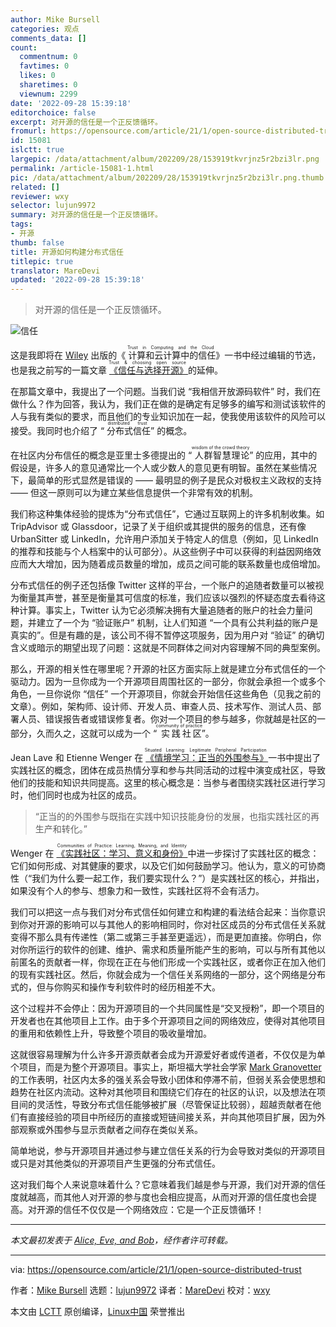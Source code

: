 ```yaml
---
author: Mike Bursell
categories: 观点
comments_data: []
count:
  commentnum: 0
  favtimes: 0
  likes: 0
  sharetimes: 0
  viewnum: 2299
date: '2022-09-28 15:39:18'
editorchoice: false
excerpt: 对开源的信任是一个正反馈循环。
fromurl: https://opensource.com/article/21/1/open-source-distributed-trust
id: 15081
islctt: true
largepic: /data/attachment/album/202209/28/153919tkvrjnz5r2bzi3lr.png
permalink: /article-15081-1.html
pic: /data/attachment/album/202209/28/153919tkvrjnz5r2bzi3lr.png.thumb.jpg
related: []
reviewer: wxy
selector: lujun9972
summary: 对开源的信任是一个正反馈循环。
tags:
- 开源
thumb: false
title: 开源如何构建分布式信任
titlepic: true
translator: MareDevi
updated: '2022-09-28 15:39:18'
---
```



> 
> 对开源的信任是一个正反馈循环。
> 
> 
> 


![信任](/data/attachment/album/202209/28/153919tkvrjnz5r2bzi3lr.png "Trust")


这是我即将在 [Wiley](https://wiley.com/) 出版的《<ruby> 计算和云计算中的信任 <rt>  Trust in Computing and the Cloud </rt></ruby>》一书中经过编辑的节选，也是我之前写的一篇文章<ruby> <a href="https://aliceevebob.com/2019/06/18/trust-choosing-open-source/">  《信任与选择开源》 </a> <rt>  Trust &amp; choosing open source </rt></ruby>的延伸。


在那篇文章中，我提出了一个问题。当我们说 “我相信开放源码软件” 时，我们在做什么？作为回答，我认为，我们正在做的是确定有足够多的编写和测试该软件的人与我有类似的要求，而且他们的专业知识加在一起，使我使用该软件的风险可以接受。我同时也介绍了 “<ruby> 分布式信任 <rt>  distributed trust </rt></ruby>” 的概念。


在社区内分布信任的概念是亚里士多德提出的 “<ruby> 人群智慧理论 <rt>  wisdom of the crowd theory </rt></ruby>” 的应用，其中的假设是，许多人的意见通常比一个人或少数人的意见更有明智。虽然在某些情况下，最简单的形式显然是错误的 —— 最明显的例子是民众对极权主义政权的支持 —— 但这一原则可以为建立某些信息提供一个非常有效的机制。


我们称这种集体经验的提炼为“分布式信任”，它通过互联网上的许多机制收集。如 TripAdvisor 或 Glassdoor，记录了关于组织或其提供的服务的信息，还有像 UrbanSitter 或 LinkedIn，允许用户添加关于特定人的信息（例如，见 LinkedIn 的推荐和技能与个人档案中的认可部分）。从这些例子中可以获得的利益因网络效应而大大增加，因为随着成员数量的增加，成员之间可能的联系数量也成倍增加。


分布式信任的例子还包括像 Twitter 这样的平台，一个账户的追随者数量可以被视为衡量其声誉，甚至是衡量其可信度的标准，我们应该以强烈的怀疑态度去看待这种计算。事实上，Twitter 认为它必须解决拥有大量追随者的账户的社会力量问题，并建立了一个为 “验证账户” 机制，让人们知道 “一个具有公共利益的账户是真实的”。但是有趣的是，该公司不得不暂停这项服务，因为用户对 “验证” 的确切含义或暗示的期望出现了问题：这就是不同群体之间对内容理解不同的典型案例。


那么，开源的相关性在哪里呢？开源的社区方面实际上就是建立分布式信任的一个驱动力。因为一旦你成为一个开源项目周围社区的一部分，你就会承担一个或多个角色，一旦你说你 “信任” 一个开源项目，你就会开始信任这些角色（见我之前的文章）。例如，架构师、设计师、开发人员、审查人员、技术写作、测试人员、部署人员、错误报告者或错误修复者。你对一个项目的参与越多，你就越是社区的一部分，久而久之，这就可以成为一个 “<ruby> 实践社区 <rt>  community of practice </rt></ruby>”。


Jean Lave 和 Etienne Wenger 在<ruby> <a href="https://books.google.com/books/about/Situated_Learning.html?id=CAVIOrW3vYAC">  《情境学习：正当的外围参与》 </a> <rt>  Situated Learning: Legitimate Peripheral Participation </rt></ruby>一书中提出了实践社区的概念，团体在成员热情分享和参与共同活动的过程中演变成社区，导致他们的技能和知识共同提高。这里的核心概念是：当参与者围绕实践社区进行学习时，他们同时也成为社区的成员。



> 
> “正当的的外围参与既指在实践中知识技能身份的发展，也指实践社区的再生产和转化。”
> 
> 
> 


Wenger 在 <ruby> <a href="https://books.google.com/books?id=Jb8mAAAAQBAJ&amp;dq=Communities%20of%20Practice:%20Learning,%20meaning%20and%20identity&amp;lr=">  《实践社区：学习、意义和身份》 </a> <rt>  Communities of Practice: Learning, Meaning, and Identity </rt></ruby> 中进一步探讨了实践社区的概念：它们如何形成、对其健康的要求，以及它们如何鼓励学习。他认为，意义的可协商性（“我们为什么要一起工作，我们要实现什么？”）是实践社区的核心，并指出，如果没有个人的参与、想象力和一致性，实践社区将不会有活力。


我们可以把这一点与我们对分布式信任如何建立和构建的看法结合起来：当你意识到你对开源的影响可以与其他人的影响相同时，你对社区成员的分布式信任关系就变得不那么具有传递性（第二或第三手甚至更遥远），而是更加直接。你明白，你对你所运行的软件的创建、维护、需求和质量所能产生的影响，可以与所有其他以前匿名的贡献者一样，你现在正在与他们形成一个实践社区，或者你正在加入他们的现有实践社区。然后，你就会成为一个信任关系网络的一部分，这个网络是分布式的，但与你购买和操作专利软件时的经历相差不大。


这个过程并不会停止：因为开源项目的一个共同属性是“交叉授粉”，即一个项目的开发者也在其他项目上工作。由于多个开源项目之间的网络效应，使得对其他项目的重用和依赖性上升，导致整个项目的吸收量增加。


这就很容易理解为什么许多开源贡献者会成为开源爱好者或传道者，不仅仅是为单个项目，而是为整个开源项目。事实上，斯坦福大学社会学家 [Mark Granovetter](https://en.wikipedia.org/wiki/Mark_Granovetter) 的工作表明，社区内太多的强关系会导致小团体和停滞不前，但弱关系会使思想和趋势在社区内流动。这种对其他项目和围绕它们存在的社区的认识，以及想法在项目间的灵活性，导致分布式信任能够被扩展（尽管保证比较弱），超越贡献者在他们有直接经验的项目中所经历的直接或短链间接关系，并向其他项目扩展，因为外部观察或外围参与显示贡献者之间存在类似关系。


简单地说，参与开源项目并通过参与建立信任关系的行为会导致对类似的开源项目或只是对其他类似的开源项目产生更强的分布式信任。


这对我们每个人来说意味着什么？它意味着我们越是参与开源，我们对开源的信任度就越高，而其他人对开源的参与度也会相应提高，从而对开源的信任度也会提高。对开源的信任不仅仅是一个网络效应：它是一个正反馈循环！




---


*本文最初发表于 [Alice, Eve, and Bob](https://aliceevebob.com/2020/11/17/how-open-source-builds-distributed-trust/)，经作者许可转载。*




---


via: <https://opensource.com/article/21/1/open-source-distributed-trust>


作者：[Mike Bursell](https://opensource.com/users/mikecamel) 选题：[lujun9972](https://github.com/lujun9972) 译者：[MareDevi](https://github.com/MareDevi) 校对：[wxy](https://github.com/wxy)


本文由 [LCTT](https://github.com/LCTT/TranslateProject) 原创编译，[Linux中国](https://linux.cn/) 荣誉推出